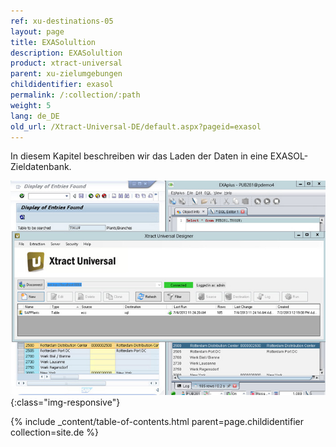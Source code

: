 ```yaml
---
ref: xu-destinations-05
layout: page
title: EXASolultion
description: EXASolultion
product: xtract-universal
parent: xu-zielumgebungen
childidentifier: exasol
permalink: /:collection/:path
weight: 5
lang: de_DE
old_url: /Xtract-Universal-DE/default.aspx?pageid=exasol
---
```


In diesem Kapitel beschreiben wir das Laden der Daten in eine EXASOL-Zieldatenbank.

![Exa-Extraction-Designer](/img/content/Exa-Extraction-Designer.jpg){:class="img-responsive"}

{% include _content/table-of-contents.html parent=page.childidentifier collection=site.de %}